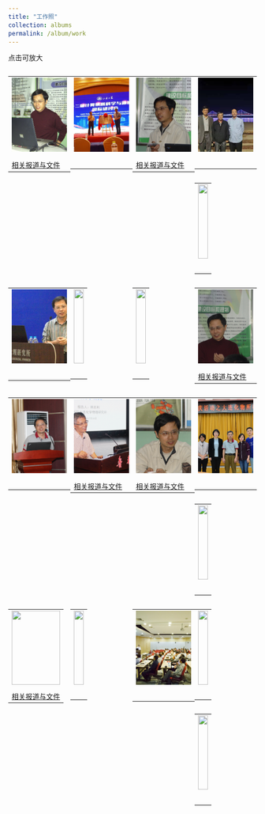 ```yaml
---
title: "工作照"
collection: albums
permalink: /album/work
---
```

点击可放大
<style>.gallery-img{height: 150px;object-fit: cover;margin-bottom: 8px;}</style>

<table style="float: left; width:25%; border:hidden; cellspacing:0; cellpadding:0"><tr><td><a href="../keli_photo/work/2005.JPG"><img class="gallery-img" src="../keli_photo/work/2005.JPG" width="100%"></a></td></tr><tr><td> <a href="../docs/2005.pdf">相关报道与文件</a></td></tr></table>
<table style="float: left; width:25%; border:hidden; cellspacing:0; cellpadding:0"><tr><td><a href="../keli_photo/work/微信图片_20220323131413.jpg"><img class="gallery-img" src="../keli_photo/work/微信图片_20220323131413.jpg" width="100%"></a></td></tr><tr><td> <p>    </p></td></tr></table>
<table style="float: left; width:25%; border:hidden; cellspacing:0; cellpadding:0"><tr><td><a href="../keli_photo/work/DSC01762.JPG"><img class="gallery-img" src="../keli_photo/work/DSC01762.JPG" width="100%"></a></td></tr><tr><td> <a href="../docs/DSC01762.pdf">相关报道与文件</a></td></tr></table>
<table style="float: left; width:25%; border:hidden; cellspacing:0; cellpadding:0"><tr><td><a href="../keli_photo/work/7ba0b3ba9cdccb925b34cb0595cf75c4.temp.jpg"><img class="gallery-img" src="../keli_photo/work/7ba0b3ba9cdccb925b34cb0595cf75c4.temp.jpg" width="100%"></a></td></tr><tr><td> <p>    </p></td></tr></table>
<table style="float: left; width:25%; border:hidden; cellspacing:0; cellpadding:0"><tr><td><a href="../keli_photo/work/WeChat Image_20220519224704.jpg"><img class="gallery-img" src="../keli_photo/work/WeChat Image_20220519224704.jpg" width="100%"></a></td></tr><tr><td> <p>    </p></td></tr></table>
<table style="float: left; width:25%; border:hidden; cellspacing:0; cellpadding:0"><tr><td><a href="../keli_photo/work/韩克利.jpg"><img class="gallery-img" src="../keli_photo/work/韩克利.jpg" width="100%"></a></td></tr><tr><td> <p>    </p></td></tr></table>
<table style="float: left; width:25%; border:hidden; cellspacing:0; cellpadding:0"><tr><td><a href="../keli_photo/work/WeChat Image_20220323135013.jpg"><img class="gallery-img" src="../keli_photo/work/WeChat Image_20220323135013.jpg" width="100%"></a></td></tr><tr><td> <p>    </p></td></tr></table>
<table style="float: left; width:25%; border:hidden; cellspacing:0; cellpadding:0"><tr><td><a href="../keli_photo/work/WeChat Image_20220519230132.jpg"><img class="gallery-img" src="../keli_photo/work/WeChat Image_20220519230132.jpg" width="100%"></a></td></tr><tr><td> <p>    </p></td></tr></table>
<table style="float: left; width:25%; border:hidden; cellspacing:0; cellpadding:0"><tr><td><a href="../keli_photo/work/DSC01700.JPG"><img class="gallery-img" src="../keli_photo/work/DSC01700.JPG" width="100%"></a></td></tr><tr><td> <a href="../docs/DSC01700.pdf">相关报道与文件</a></td></tr></table>
<table style="float: left; width:25%; border:hidden; cellspacing:0; cellpadding:0"><tr><td><a href="../keli_photo/work/2013.JPG"><img class="gallery-img" src="../keli_photo/work/2013.JPG" width="100%"></a></td></tr><tr><td> <p>    </p></td></tr></table>
<table style="float: left; width:25%; border:hidden; cellspacing:0; cellpadding:0"><tr><td><a href="../keli_photo/work/2017.png"><img class="gallery-img" src="../keli_photo/work/2017.png" width="100%"></a></td></tr><tr><td> <a href="../docs/2017.pdf">相关报道与文件</a></td></tr></table>
<table style="float: left; width:25%; border:hidden; cellspacing:0; cellpadding:0"><tr><td><a href="../keli_photo/work/DSC01778.JPG"><img class="gallery-img" src="../keli_photo/work/DSC01778.JPG" width="100%"></a></td></tr><tr><td> <a href="../docs/DSC01778.pdf">相关报道与文件</a></td></tr></table>
<table style="float: left; width:25%; border:hidden; cellspacing:0; cellpadding:0"><tr><td><a href="../keli_photo/work/WeChat Image_20220519224930.jpg"><img class="gallery-img" src="../keli_photo/work/WeChat Image_20220519224930.jpg" width="100%"></a></td></tr><tr><td> <p>    </p></td></tr></table>
<table style="float: left; width:25%; border:hidden; cellspacing:0; cellpadding:0"><tr><td><a href="../keli_photo/work/WeChat Image_20220519224600.jpg"><img class="gallery-img" src="../keli_photo/work/WeChat Image_20220519224600.jpg" width="100%"></a></td></tr><tr><td> <p>    </p></td></tr></table>
<table style="float: left; width:25%; border:hidden; cellspacing:0; cellpadding:0"><tr><td><a href="../keli_photo/work/1.jpg"><img class="gallery-img" src="../keli_photo/work/1.jpg" width="100%"></a></td></tr><tr><td> <a href="../docs/1.pdf">相关报道与文件</a></td></tr></table>
<table style="float: left; width:25%; border:hidden; cellspacing:0; cellpadding:0"><tr><td><a href="../keli_photo/work/IMG_2912.JPG"><img class="gallery-img" src="../keli_photo/work/IMG_2912.JPG" width="100%"></a></td></tr><tr><td> <p>    </p></td></tr></table>
<table style="float: left; width:25%; border:hidden; cellspacing:0; cellpadding:0"><tr><td><a href="../keli_photo/work/会议现场.jpg"><img class="gallery-img" src="../keli_photo/work/会议现场.jpg" width="100%"></a></td></tr><tr><td> <p>    </p></td></tr></table>
<table style="float: left; width:25%; border:hidden; cellspacing:0; cellpadding:0"><tr><td><a href="../keli_photo/work/MG_5742.jpg"><img class="gallery-img" src="../keli_photo/work/MG_5742.jpg" width="100%"></a></td></tr><tr><td> <p>    </p></td></tr></table>
<table style="float: left; width:25%; border:hidden; cellspacing:0; cellpadding:0"><tr><td><a href="../keli_photo/work/WeChat Image_20220519224856.jpg"><img class="gallery-img" src="../keli_photo/work/WeChat Image_20220519224856.jpg" width="100%"></a></td></tr><tr><td> <p>    </p></td></tr></table>

